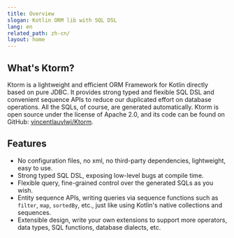 ```yaml
---
title: Overview
slogan: Kotlin ORM lib with SQL DSL
lang: en
related_path: zh-cn/
layout: home
---
```


## What's Ktorm?

Ktorm is a lightweight and efficient ORM Framework for Kotlin directly based on pure JDBC. It provides strong typed and flexible SQL DSL and convenient sequence APIs to reduce our duplicated effort on database operations. All the SQLs, of course, are generated automatically. Ktorm is open source under the license of Apache 2.0, and its code can be found on GitHub: [vincentlauvlwj/Ktorm](https://github.com/vincentlauvlwj/Ktorm).

## Features

- No configuration files, no xml, no third-party dependencies, lightweight, easy to use.
- Strong typed SQL DSL, exposing low-level bugs at compile time.
- Flexible query, fine-grained control over the generated SQLs as you wish.
- Entity sequence APIs, writing queries via sequence functions such as `filter`, `map`, `sortedBy`, etc., just like using Kotlin's native collections and sequences. 
- Extensible design, write your own extensions to support more operators, data types, SQL functions, database dialects, etc.
